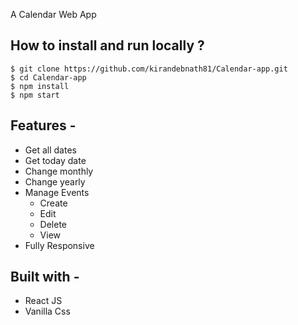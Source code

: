 A Calendar Web App

</div>

## **How to install and run locally ?**

```
$ git clone https://github.com/kirandebnath81/Calendar-app.git
$ cd Calendar-app
$ npm install
$ npm start
```

## **Features -**

- Get all dates
- Get today date
- Change monthly
- Change yearly
- Manage Events
  - Create
  - Edit
  - Delete
  - View
- Fully Responsive

## **Built with -**

- React JS
- Vanilla Css
